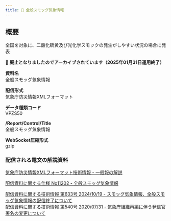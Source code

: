 ```yaml
---
title: 🚫 全般スモッグ気象情報
---
```


## 概要
全国を対象に、二酸化硫黄及び光化学スモックの発生がしやすい状況の場合に発表

&#x1f6ab; **廃止となりましたのでアーカイブされています（2025年01月31日運用終了）**

**資料名** <br/>
 全般スモッグ気象情報
 
**配信形式** <br/>
 気象庁防災情報XMLフォーマット

**データ種類コード** <br/>
 VPZS50

**/Report/Control/Title** <br/>
 全般スモッグ気象情報
 
**WebSocket圧縮形式** <br/>
 gzip

### 配信される電文の解説資料
[気象庁防災情報XMLフォーマット技術情報 - 一般報の解説](https://dmdata.jp/docs/jma/manual/0221-0323_20240216.pdf) 
 
 
[配信資料に関する仕様 No11202 - 全般スモッグ気象情報](https://www.data.jma.go.jp/suishin/shiyou/pdf/no11202)


[配信資料に関する技術情報 第633号 2024/10/19 - スモッグ気象情報、全般スモッグ気象情報の配信終了について](https://dmdata.jp/docs/jma/technical/633.pdf) <br/>
[配信資料に関する技術情報 第540号 2020/07/31 - 気象庁組織再編に伴う発信官署名の変更について](https://dmdata.jp/docs/jma/technical/540.pdf)
